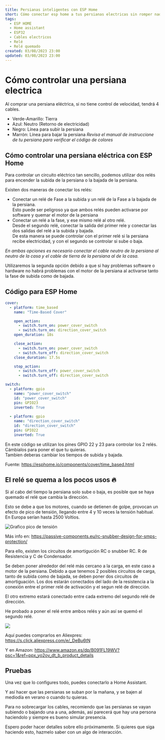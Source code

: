 ```yaml
---
title: Persianas inteligentes con ESP Home
short: Cómo conectar esp home a tus persianas electricas sin romper nada
tags:
  - ESP HOME
  - Home assistant
  - ESP32
  - Cables electricos
  - Relé
  - Relé quemado
created: 03/08/2023 23:00
updated: 03/08/2023 23:00
---
```


# Cómo controlar una persiana electrica

Al comprar una persiana eléctrica, si no tiene control de velocidad, tendrá 4 cables.
- Verde-Amarillo: Tierra
- Azul: Neutro (Retorno de electricidad)
- Negro: Línea para subir la persiana
- Marrón: Línea para bajar la persiana
_Revisa el manual de instruccione de tu persiana para verificar el código de colores_


## Cómo controlar una persiana eléctrica con ESP Home

Para controlar un circuito eléctrico tan sencillo, podemos utilizar dos relés para encender la subida de la persiana o la bajada de la persiana.

Existen dos maneras de conectar los relés:
- Conectar un relé de Fase a la subida y un relé de la Fase a la bajada de la persiana.  
Esto puede ser peligroso ya que ambos relés pueden activarse por software y quemar el motor de la persiana
- Conectar un relé a la fase, y ese mismo relé al otro relé.  
Desde el segundo relé, conectar la salida del primer rele y conectar las dos salidas del relé a la subida y bajada.  
De esta manera se puede controlar con el primer relé si la persiana recibe electricidad, y con el segundo se controlar si sube o baja.

_En ambas opciones es necesario conectar el cable neutro de la persiana al neutro de la casa y el cable de tierra de la persiana al de la casa._

Utilizaremos la segunda opción debido a que si hay problemas software o hardware no habrá problemas con el motor de la persiana al activarse tanto la fase de subida como de bajada.


## Código para ESP Home 

```yaml
cover:
  - platform: time_based
    name: "Time-Based Cover"

    open_action:
      - switch.turn_on: power_cover_switch
      - switch.turn_on: direction_cover_switch
    open_duration: 18s

    close_action:
      - switch.turn_on: power_cover_switch 
      - switch.turn_off: direction_cover_switch
    close_duration: 17.5s

    stop_action:
      - switch.turn_off: power_cover_switch
      - switch.turn_off: direction_cover_switch

switch:
  - platform: gpio
    name: "power_cover_switch"
    id: "power_cover_switch"
    pin: GPIO23
    inverted: True
        
  - platform: gpio
    name: "direction_cover_switch"
    id: "direction_cover_switch"
    pin: GPIO22
    inverted: True
```

En este código se utilizan los pines GPIO 22 y 23 para controlar los 2 relés.
Cámbialos para poner el que tu quieras.  
Tambien deberas cambiar los tiempos de subida y bajada.

Fuente: https://esphome.io/components/cover/time_based.html


## El relé se quema a los pocos usos 🔥

Si al cabo del tiempo la persiana solo sube o baja, es posible que se haya quemado el relé que cambia la dirección.

Esto se debe a que los motores, cuando se detienen de golpe, provocan un efecto de pico de tensión, llegando entre 4 y 10 veces la tensión habitual.  
En Europa serían hasta 2500 Voltios.

![Grafico pico de tensión](https://incompliancemag.com/wp-content/uploads/2019/01/1902_ECE_fig15.png)

Más info en: https://passive-components.eu/rc-snubber-design-for-smps-protection/


Para ello, existen los circuitos de amortigución RC o snubber RC. R de Resistencia y C de Condensador.

Se deben poner alrededor del relé más cercano a la carga, en este caso a motor de la persiana.
Debido a que tenemos 2 posibles circuitos de carga, tanto de subida como de bajada, se deben poner dos circuitos de amortiguación.
Los dos estarán conectados del lado de la resistencia a la conexión entre el primer relé de activación y el segun relé de dirección.

El otro extremo estará conectado entre cada extremo del segundo relé de dirección.

He probado a poner el relé entre ambos relés y aún así se quemó el segundo relé.

![](https://ae01.alicdn.com/kf/HTB1SnK6OyLaK1RjSZFxq6ymPFXae/M-dulo-de-circuito-de-absorci-n-Snubber-RC-rel-de-protecci-n-de-contacto-resistencia.jpg)

Aquí puedes comprarlos en Aliexpres:
https://s.click.aliexpress.com/e/_DeBu6tN

Y en Amazon:
https://www.amazon.es/dp/B091FL19WV?psc=1&ref=ppx_yo2ov_dt_b_product_details


## Pruebas 

Una vez que lo configures todo, puedes conectarlo a Home Assistant.

Y así hacer que las persianas se suban por la mañana, y se bajen al mediodía en verano o cuando tu quieras.


Para no sobrecargar los cables, recomiendo que las persianas se vayan subiendo o bajando una a una, además, así parecerá que hay una persona haciendolo y siempre es bueno simular presencia.

Espero poder hacer detalles sobre ello próximamente. Si quieres que siga haciendo esto, hazmelo saber con un algo de interacción.



<!-- https://www.circuito.io/ -->